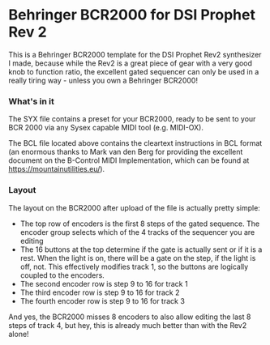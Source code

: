 # Behringer BCR2000 for DSI Prophet Rev 2 #

This is a Behringer BCR2000 template for the DSI Prophet Rev2 synthesizer I made, because while the Rev2 is a great piece of gear with a very good knob to function ratio, the excellent gated sequencer can only be used in a really tiring way - unless you own a Behringer BCR2000!

### What's in it ###

The SYX file contains a preset for your BCR2000, ready to be sent to your BCR 2000 via any Sysex capable MIDI tool (e.g. MIDI-OX). 

The BCL file located above contains the cleartext instructions in BCL format (an enormous thanks to Mark van den Berg for providing the excellent document on the B-Control MIDI Implementation, which can be found at https://mountainutilities.eu/). 

### Layout ###

The layout on the BCR2000 after upload of the file is actually pretty simple:

* The top row of encoders is the first 8 steps of the gated sequence. The encoder group selects which of the 4 tracks of the sequencer you are editing
* The 16 buttons at the top determine if the gate is actually sent or if it is a rest. When the light is on, there will be a gate on the step, if the light is off, not. This effectively modifies track 1, so the buttons are logically coupled to the encoders.
* The second encoder row is step 9 to 16 for track 1
* The third encoder row is step 9 to 16 for track 2
* The fourth encoder row is step 9 to 16 for track 3

And yes, the BCR2000 misses 8 encoders to also allow editing the last 8 steps of track 4, but hey, this is already much better than with the Rev2 alone!

